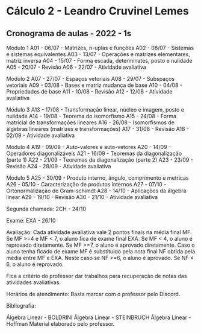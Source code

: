 # Cálculo 2 - Leandro Cruvinel Lemes

## Cronograma de aulas - 2022 - 1s

Módulo 1
A01 - 06/07 - Matrizes, n-uplas e funções
A02 - 08/07 - Sistemas e sistemas equivalentes
A03 - 13/07 - Operações e matrizes elementares, matriz inversa
A04 - 15/07 - Forma escada, determinates, posto e nulidade
A05 - 20/07 - Revisão
A06 - 22/07 - Atividade avaliativa

Módulo 2
A07 - 27/07 - Espaços vetoriais
A08 - 29/07 - Subspaços vetoriais
A09 - 03/08 - Bases e matriz mudança de base
A10 - 04/08 - Propriedades de base
A11 - 10/08 - Revisão
A12 - 12/08 - Atividade avaliativa

Módulo 3
A13 - 17/08 - Transformação linear, núcleo e imagem, posto e nulidade
A14 - 19/08 - Teorema do isomorfismo
A15 - 24/08 - Forma matricial de transformações lineares
A16 - 26/08 - Isomorfismos de álgebras lineares (matrizes e transformações)
A17 - 31/08 - Revisão
A18 - 02/09 - Atividade avaliativa

Módulo 4
A19 - 09/09 - Auto-valores e auto-vetores
A20 - 14/09 - Operadores diagonalizáveis
A21 - 16/09 - Teoremas da diagonalização (parte 1)
A22 - 21/09 - Teoremas da diagonalização (parte 2)
A23 - 23/09 - Revisão
A24 - 28/09 - Atividade avaliativa

Módulo 5
A25 - 30/09 - Produto interno, ângulo, comprimento e metricas
A26 - 05/10 - Caracterização de produtos internos 
A27 - 07/10 - Ortonormalização de Gram-schimdt
A28 - 14/10 - Aplicações da álgebra linear
A29 - 19/10 - Revisão
A30 - 21/10 - Atividade avaliativa

Segunda chamada:
2CH - 24/10

Exame:
EXA - 26/10

Avaliação:
Cada atividade avaliativa vale 2 pontos finais na média final MF.
Se MF >=4 e MF < 7, o aluno fica de exame final EXA.
Se MF < 4, o aluno é reprovado diretamente.
Se MF >=7, o aluno é aprovado diretamente.
Caso o aluno tenha ficado de exame MF é substituido pela nota final NF obtida pela média entre MF e EXA. Neste caso se NF >=6, o aluno é aprovado. Se NF < 6, o aluno é reprovado.

Fica a critério do professor dar trabalhos para recuperação de notas das atividades avaliativas.

Horários de atendimento:
Basta marcar com o professor pelo Discord.

Bibliografia:

Álgebra Linear - BOLDRINI
Álgebra Linear - STEINBRUCH
Álgebra Linear - Hoffman
Material elaborado pelo professor. 